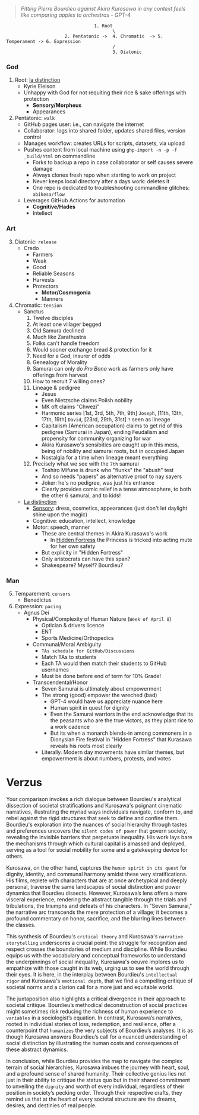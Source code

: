 >*Pitting Pierre Bourdieu against Akira Kurosawa in any context feels like comparing apples to orchestras - GPT-4*
 
                                     1. Root    
                                            \ 
                          2. Pentatonic ->  4. Chromatic  -> 5. Temperament -> 6. Expression
                                            / 
                                            3. Diatonic
 

### God
1. Root: [la distinction](https://monoskop.org/images/e/e0/Pierre_Bourdieu_Distinction_A_Social_Critique_of_the_Judgement_of_Taste_1984.pdf)
   - Kyrie Eleison
   - Unhappy with God for not requiting their rice & sake offerings with protection
      - **Sensory/Morpheus**
      - Appearances
2. Pentatonic: `walk`
   - GitHub pages user: i.e., can navigate the internet
   - Collaborator: logs into shared folder, updates shared files, version control
   - Manages workflow: creates URLs for scripts, datasets, via upload 
   - Pushes content from local machine using `ghp-import -n -p -f _build/html` on commandline
      - Forks to backup a repo in case collaborator or self causes severe damage
      - Always clones fresh repo when starting to work on project
      - Never keeps local directory after a days work: deletes it
      - One repo is dedicated to troubleshooting commandline glitches: `abikesa/flow` 
   - Leverages GitHub Actions for automation
      - **Cognitive/Hades**
      - Intellect
### Art
3. Diatonic: `release`
   - Credo
      - Farmers
      - Weak
      - Good
      - Reliable Seasons
      - Harvests
      - Protectors
         - **Motor/Cosmogonia**
         - Manners
4. Chromatic: `tension`
   - Sanctus
     1. Twelve disciples
     2. At least one villager begged
     3. Old Samura declined
     4. Much like Zarathustra
     5. Folks can't handle freedom    
     6. Would sooner exchange bread & protection for it
     7. Need for a God, insurer of odds
     8. Genealogy of Morality 
     9. Samurai can only do *Pro Bono* work as farmers only have offerings from harvest
     10. How to recruit 7 willing ones?
     11. Lineage & pedigree
           - Jesus
           - Even Nietzsche claims Polish nobility
           - MK oft claims "Chwezi"
           - Harmonic series [1st, 3rd, 5th, 7th, 9th] `Joseph`, [11th, 13th, 17th, 19th] `David`, [23rd, 29th, 31st] `?` seen as lineage
           - Capitalism (American occupation) claims to get rid of this pedigree (Samurai in Japan), ending Feudalism and propensity for community organizing for war
           - Akira Kurasawo's sensibities are caught up in this mess, being of nobility and samurai roots, but in occupied Japan
           - Nostalgia for a time when lineage meant everything
     12. Precisely what we see with the `7th` samurai
            - Toshiro Mifune is drunk who "flunks" the "abush" test
            - And so needs "papers" as alternative proof to nay sayers
            - Joker: he's no pedigree, was just his entrance
            - Clearly provides comic relief in a tense atmosophere, to both the other 6 samurai, and to kids!
   - [La distinction](https://monoskop.org/images/e/e0/Pierre_Bourdieu_Distinction_A_Social_Critique_of_the_Judgement_of_Taste_1984.pdf)
      - [Sensory](https://en.wikipedia.org/wiki/Distinction_(book)#Summary): dress, cosmetics, appearances (just don't let daylight shine upon the magic)
      - Cognitive: education, intellect, knowledge
      - Motor: speech, manner
         - These are central themes in Akira Kurasawa's work
            - In [Hidden Fortress](https://en.wikipedia.org/wiki/The_Hidden_Fortress) the Princess is tricked into acting mute for her own safety 
         - But expliclty in "Hidden Fortress"
         - Only aristocrats can have this span?
         - Shakespeare? Myself? Bourdieu? 
### Man
5. Temparement: `censors`
   - Benedictus
6. Expression: `pacing`
   - Agnus Dei
      - Physical/Complexity of Human Nature (`Week of April 8`)
         - Optician & drivers licence
         - ENT
         - Sports Medicine/Orthopedics 
      - Communal/Moral Ambiguity
         - `TAs schedule for GitHub/Discussions`
         - Match TAs to students
         - Each TA would then match their students to GitHub usernames
         - Must be done before end of term for 10% Grade! 
      - Transcendental/Honor
         - Seven Samurai is ultimately about empowerment
         - The strong (good) empower the wreched (bad)
            - GPT-4 would have us appreciate nuance here
            - Human spirit in quest for dignity
            - Even the Samurai warriors in the end acknowledge that its the peasants who are the true victors, as they plant rice to a work cadence
            - But its when a monarch blends-in among commoners in a Dionysian Fire festival in "Hidden Fortress" that Kurasawa reveals his roots most clearly 
         - Literally. Modern day movements have similar themes, but empowerment is about numbers, protests, and votes


# Verzus

Your comparison invokes a rich dialogue between Bourdieu's analytical dissection of societal stratifications and Kurosawa's poignant cinematic narratives, illustrating the myriad ways individuals navigate, conform to, and rebel against the rigid structures that seek to define and confine them. Bourdieu's exploration into the nuances of social hierarchy through tastes and preferences uncovers the `silent codes of power` that govern society, revealing the invisible barriers that perpetuate inequality. His work lays bare the mechanisms through which cultural capital is amassed and deployed, serving as a tool for social mobility for some and a gatekeeping device for others.

Kurosawa, on the other hand, captures the `human spirit in its quest` for dignity, identity, and communal harmony amidst these very stratifications. His films, replete with characters that are at once archetypical and deeply personal, traverse the same landscapes of social distinction and power dynamics that Bourdieu dissects. However, Kurosawa’s lens offers a more visceral experience, rendering the abstract tangible through the trials and tribulations, the triumphs and defeats of his characters. In "Seven Samurai," the narrative arc transcends the mere protection of a village; it becomes a profound commentary on honor, sacrifice, and the blurring lines between the classes.

This synthesis of Bourdieu's `critical theory` and Kurosawa's `narrative storytelling` underscores a crucial point: the struggle for recognition and respect crosses the boundaries of medium and discipline. While Bourdieu equips us with the vocabulary and conceptual frameworks to understand the underpinnings of social inequality, Kurosawa's oeuvre implores us to empathize with those caught in its web, urging us to see the world through their eyes. It is here, in the interplay between Bourdieu's `intellectual rigor` and Kurosawa's `emotional depth`, that we find a compelling critique of societal norms and a clarion call for a more just and equitable world.

The juxtaposition also highlights a critical divergence in their approach to societal critique. Bourdieu’s methodical deconstruction of social practices might sometimes risk reducing the richness of human experience to `variables` in a sociologist’s equation. In contrast, Kurosawa’s narratives, rooted in individual stories of loss, redemption, and resilience, offer a counterpoint that `humanizes` the very subjects of Bourdieu’s analyses. It is as though Kurosawa answers Bourdieu’s call for a nuanced understanding of social distinction by illustrating the human costs and consequences of these abstract dynamics.

In conclusion, while Bourdieu provides the map to navigate the complex terrain of social hierarchies, Kurosawa imbues the journey with heart, soul, and a profound sense of shared humanity. Their collective genius lies not just in their ability to critique the status quo but in their shared commitment to unveiling the `dignity` and worth of every individual, regardless of their position in society’s pecking order. Through their respective crafts, they remind us that at the heart of every societal structure are the dreams, desires, and destinies of real people.

